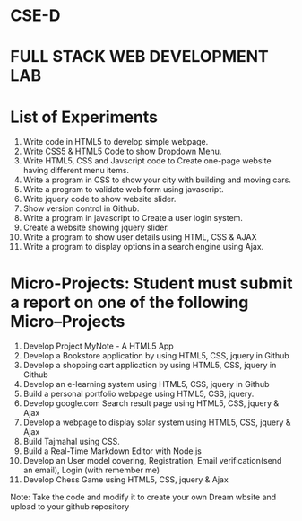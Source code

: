# CSE-D
# FULL STACK WEB DEVELOPMENT LAB

# List of Experiments
1. Write code in HTML5 to develop simple webpage.
2. Write CSS5 & HTML5 Code to show Dropdown Menu.
3. Write HTML5, CSS and Javscript code to Create one-page website having different menu items.
4. Write a program in CSS to show your city with building and moving cars.
5. Write a program to validate web form using javascript.
6. Write jquery code to show website slider.
7. Show version control in Github.
8. Write a program in javascript to Create a user login system.
9. Create a website showing jquery slider.
10. Write a program to show user details using HTML, CSS & AJAX
11. Write a program to display options in a search engine using Ajax. 

# Micro-Projects: Student must submit a report on one of the following Micro–Projects 

1. Develop Project MyNote - A HTML5 App
2. Develop a Bookstore application by using HTML5, CSS, jquery in Github
3. Develop a shopping cart application by using HTML5, CSS, jquery in Github
4. Develop an e-learning system using HTML5, CSS, jquery in Github
5. Build a personal portfolio webpage using HTML5, CSS, jquery.
6. Develop google.com Search result page using HTML5, CSS, jquery & Ajax
7. Develop a webpage to display solar system using HTML5, CSS, jquery & Ajax
8. Build Tajmahal using CSS.
9. Build a Real-Time Markdown Editor with Node.js
10. Develop an User model covering, Registration, Email verification(send an email), Login (with
remember me)
11. Develop Chess Game using HTML5, CSS, jquery & Ajax 




Note: Take the code and modify it to create your own Dream  wbsite and upload to your github repository
